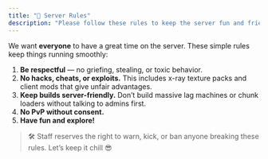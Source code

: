 ```yaml
---
title: "📜 Server Rules"
description: "Please follow these rules to keep the server fun and friendly."
---
```


We want **everyone** to have a great time on the server. These simple rules keep things running smoothly:

1. **Be respectful** — no griefing, stealing, or toxic behavior.  
2. **No hacks, cheats, or exploits.** This includes x-ray texture packs and client mods that give unfair advantages.  
3. **Keep builds server-friendly.** Don’t build massive lag machines or chunk loaders without talking to admins first.  
4. **No PvP without consent.**  
5. **Have fun and explore!**

> 🛠️ Staff reserves the right to warn, kick, or ban anyone breaking these rules. Let’s keep it chill 😎